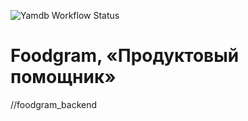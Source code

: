 ![Yamdb Workflow Status](https://github.com/lapanthera161/foodgram-project-react/actions/workflows/diploma_main.yml/badge.svg?branch=master&event=push)
# Foodgram, «Продуктовый помощник»

//foodgram_backend